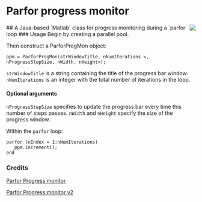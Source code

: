 # Parfor progress monitor
<img align="right" src="https://github.com/DylanMuir/ParforProgMon/raw/master/progress_bar.png" />
## A Java-based `Matlab` class for progress monitoring during a `parfor` loop
### Usage
Begin by creating a parallel pool.
 
Then construct a ParforProgMon object:

    ppm = ParforProgMon(strWindowTitle, nNumIterations <, nProgressStepSize, nWidth, nHeight>);
 
 `strWindowTitle` is a string containing the title of the progress bar
  window. `nNumIterations` is an integer with the total number of
  iterations in the loop.
 
#### Optional arguments
  `nProgressStepSize` specifies to update the progress bar every time this
  number of steps passes. `nWidth` and `nHeight` specify the size of the
  progress window.
 
Within the `parfor` loop:

    parfor (nIndex = 1:nNumIterations)
       ppm.increment();
    end

### Credits
[Parfor Progress monitor](https://www.mathworks.com/matlabcentral/fileexchange/24594-parfor-progress-monitor)

[Parfor Progress monitor v2](https://www.mathworks.com/matlabcentral/fileexchange/31673-parfor-progress-monitor-v2)
